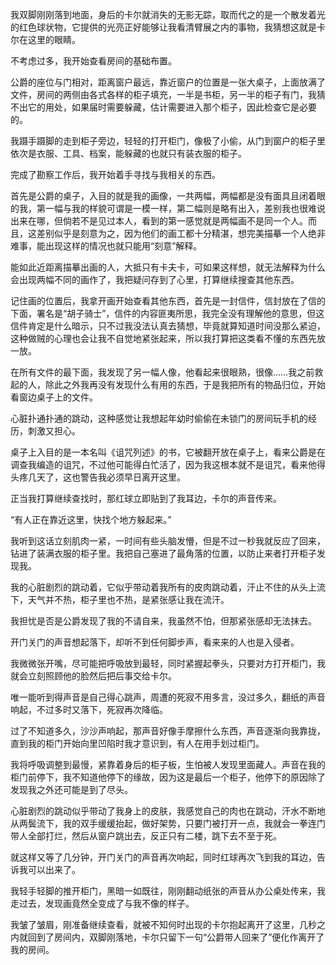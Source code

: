 我双脚刚刚落到地面，身后的卡尔就消失的无影无踪，取而代之的是一个散发着光的红色球状物，它提供的光亮正好能够让我看清臂展之内的事物，我猜想这就是卡尔在这里的眼睛。

不考虑过多，我开始查看房间的基础布置。

公爵的座位与门相对，距离窗户最远，靠近窗户的位置是一张大桌子，上面放满了文件，房间的两侧由各式各样的柜子填充，一半是书柜，另一半的柜子有门，我猜不出它的用处，如果届时需要躲藏，估计需要进入那个柜子，因此检查它是必要的。

我蹑手蹑脚的走到柜子旁边，轻轻的打开柜门，像极了小偷，从门到窗户的柜子里依次是衣服、工具、档案，能躲藏的也就只有装衣服的柜子。

完成了勘察工作后，我开始着手寻找与我相关的东西。

首先是公爵的桌子，入目的就是我的画像，一共两幅，两幅都是没有面具且闭着眼的我，第一幅与我的样貌可谓是一模一样，第二幅则是略有出入，差别我也很难说出来在哪，但倘若不是见过本人，看到的第一感觉就是两幅画不是同一个人。而且，这差别似乎是刻意为之，因为他们的画工都十分精湛，想完美描摹一个人绝非难事，能出现这样的情况也就只能用“刻意”解释。

能如此近距离描摹出画的人，大抵只有卡夫卡，可如果这样想，就无法解释为什么会出现两幅不同的画作了，我把疑问存到了心里，打算继续搜查其他东西。

记住画的位置后，我拿开画开始查看其他东西，首先是一封信件，信封放在了信的下面，署名是“胡子骑士”，信件的内容匪夷所思，我完全没有理解他的意思，但这信件肯定是什么暗示，只不过我没法认真去猜想，毕竟就算知道时间没那么紧迫，这种做贼的心理也会让我不自觉地紧张起来，所以我打算把这类看不懂的东西先放一放。

在所有文件的最下面，我发现了另一幅人像，他看起来很眼熟，很像……我之前救起的人，除此之外我再没有发现什么有用的东西，于是我把所有的物品归位，开始看窗边桌子上的文件。

心脏扑通扑通的跳动，这种感觉让我想起年幼时偷偷在未锁门的房间玩手机的经历，刺激又担心。

桌子上入目的是一本名叫《诅咒列述》的书，它被翻开放在桌子上，看来公爵是在调查我编造的诅咒，不过他可能得白忙活了，因为我这根本就不是诅咒，看来他得头疼几天了，这也警告我必须早日离开这里。

正当我打算继续查找时，那红球立即贴到了我耳边，卡尔的声音传来。

“有人正在靠近这里，快找个地方躲起来。”

我听到这话立刻肌肉一紧，一时间有些头脑发懵，但是不过一秒我就反应了回来，钻进了装满衣服的柜子里。我把自己塞进了最角落的位置，以防止来者打开柜子发现我。

我的心脏剧烈的跳动着，它似乎带动着我所有的皮肉跳动着，汗止不住的从头上流下，天气并不热，柜子里也不热，是紧张感让我在流汗。

我担忧是否是公爵发现了我的不请自来，我虽然不怕，但那紧张感却无法抹去。

开门关门的声音想起落下，却听不到任何脚步声，看来来的人也是入侵者。

我微微张开嘴，尽可能把呼吸放到最轻，同时紧握起拳头，只要对方打开柜门，我就会立刻照顾他的脸然后把后事交给卡尔。

唯一能听到得声音是自己得心跳声，周遭的死寂不用多言，没过多久，翻纸的声音响起，不过多时又落下，死寂再次降临。

过了不知道多久，沙沙声响起，那声音好像手摩擦什么东西，声音逐渐向我靠拢，直到我的柜门开始向里凹陷时我才意识到，有人在用手划过柜门。

我将呼吸调整到最慢，紧靠着身后的柜子板，生怕被人发现里面藏人。声音在我的柜门前停下，我不知道他停下的缘故，因为这是最后一个柜子，他停下的原因除了发现我之外还可能是到了尽头。

心脏剧烈的跳动似乎带动了我身上的皮肤，我感觉自己的肉也在跳动，汗水不断地从两鬓流下，我的双手缓缓抬起，做好架势，只要门被打开一点，我就会一拳连门带人全部打烂，然后从窗户跳出去，反正只有二楼，跳下去不至于死。

就这样又等了几分钟，开门关门的声音再次响起，同时红球再次飞到我的耳边，告诉我可以出来了。

我轻手轻脚的推开柜门，黑暗一如既往，刚刚翻动纸张的声音从办公桌处传来，我走过去，发现画竟然全变成了与我不像的样子。

我皱了皱眉，刚准备继续查看，就被不知何时出现的卡尔抱起离开了这里，几秒之内就回到了房间内，双脚刚落地，卡尔只留下一句“公爵带人回来了”便化作离开了我的房间。

